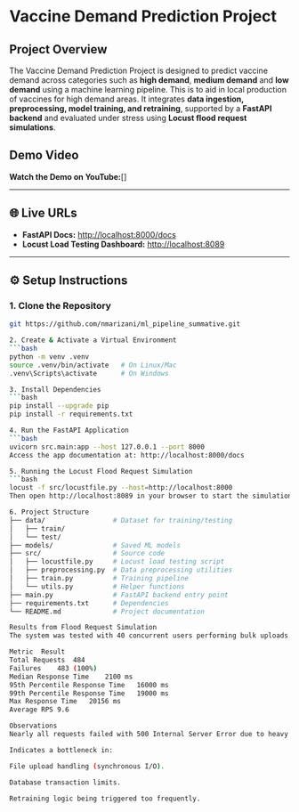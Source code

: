 # Vaccine Demand Prediction Project

## Project Overview
The Vaccine Demand Prediction Project is designed to predict vaccine demand across categories such as **high demand**, **medium demand** and **low demand** using a machine learning pipeline. This is to aid in local production of vaccines for high demand areas. 
It integrates **data ingestion, preprocessing, model training, and retraining**, supported by a **FastAPI backend** and evaluated under stress using **Locust flood request simulations**.  

## Demo Video
**Watch the Demo on YouTube:**[]

---

## 🌐 Live URLs
- **FastAPI Docs:** [http://localhost:8000/docs](http://localhost:8000/docs)  
- **Locust Load Testing Dashboard:** [http://localhost:8089](http://localhost:8089)

---

## ⚙️ Setup Instructions

### 1. Clone the Repository
```bash
git https://github.com/nmarizani/ml_pipeline_summative.git

2. Create & Activate a Virtual Environment
```bash
python -m venv .venv
source .venv/bin/activate   # On Linux/Mac
.venv\Scripts\activate      # On Windows

3. Install Dependencies
```bash
pip install --upgrade pip
pip install -r requirements.txt

4. Run the FastAPI Application
```bash
uvicorn src.main:app --host 127.0.0.1 --port 8000
Access the app documentation at: http://localhost:8000/docs

5. Running the Locust Flood Request Simulation
```bash
locust -f src/locustfile.py --host=http://localhost:8000
Then open http://localhost:8089 in your browser to start the simulation.

6. Project Structure
├── data/                 # Dataset for training/testing
│   ├── train/
│   └── test/
├── models/               # Saved ML models
├── src/                  # Source code
│   ├── locustfile.py     # Locust load testing script
│   ├── preprocessing.py  # Data preprocessing utilities
│   ├── train.py          # Training pipeline
│   └── utils.py          # Helper functions
├── main.py               # FastAPI backend entry point
├── requirements.txt      # Dependencies
└── README.md             # Project documentation

Results from Flood Request Simulation
The system was tested with 40 concurrent users performing bulk uploads.

Metric	Result
Total Requests	484
Failures	483 (100%)
Median Response Time	2100 ms
95th Percentile Response Time	16000 ms
99th Percentile Response Time	19000 ms
Max Response Time	20156 ms
Average RPS	9.6

Observations
Nearly all requests failed with 500 Internal Server Error due to heavy load.

Indicates a bottleneck in:

File upload handling (synchronous I/O).

Database transaction limits.

Retraining logic being triggered too frequently.